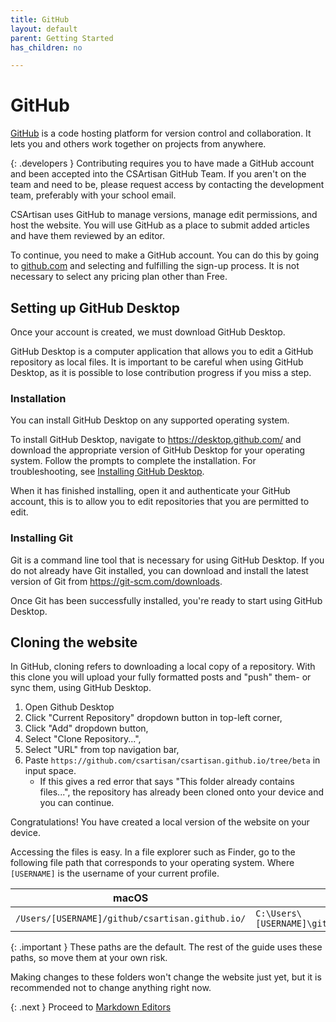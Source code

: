 ```yaml
---
title: GitHub
layout: default
parent: Getting Started
has_children: no

---
```

# GitHub

[GitHub](https://github.com) is a code hosting platform for version control and collaboration. It lets you and others work together on projects from anywhere.

{: .developers }
Contributing requires you to have made a GitHub account and been accepted into the CSArtisan GitHub Team. If you aren't on the team and need to be, please request access by contacting the development team, preferably with your school email.

CSArtisan uses GitHub to manage versions, manage edit permissions, and host the website. You will use GitHub as a place to submit added articles and have them reviewed by an editor. 

To continue, you need to make a GitHub account. You can do this by going to [github.com](https://github.com) and selecting and fulfilling the sign-up process. It is not necessary to select any pricing plan other than Free.

## Setting up GitHub Desktop

Once your account is created, we must download GitHub Desktop.

GitHub Desktop is a computer application that allows you to edit a GitHub repository as local files. It is important to be careful when using GitHub Desktop, as it is possible to lose contribution progress if you miss a step. 

### Installation

You can install GitHub Desktop on any supported operating system.

To install GitHub Desktop, navigate to https://desktop.github.com/ and download the appropriate version of GitHub Desktop for your operating system. Follow the prompts to complete the installation. For troubleshooting, see [Installing GitHub Desktop](https://docs.github.com/en/desktop/installing-and-configuring-github-desktop/installing-and-authenticating-to-github-desktop/installing-github-desktop).

When it has finished installing, open it and authenticate your GitHub account, this is to allow you to edit repositories that you are permitted to edit.

### Installing Git

Git is a command line tool that is necessary for using GitHub Desktop. If you do not already have Git installed, you can download and install the latest version of Git from https://git-scm.com/downloads.

Once Git has been successfully installed, you're ready to start using GitHub Desktop.

## Cloning the website

In GitHub, cloning refers to downloading a local copy of a repository. With this clone you will upload your fully formatted posts and "push" them- or sync them, using GitHub Desktop.

1. Open Github Desktop
2. Click "Current Repository" dropdown button in top-left corner,
3. Click "Add" dropdown button,
4. Select "Clone Repository...",
5. Select "URL" from top navigation bar,
6. Paste `https://github.com/csartisan/csartisan.github.io/tree/beta` in input space.
    - If this gives a red error that says "This folder already contains files...", the repository has already been cloned onto your device and you can continue.

Congratulations! You have created a local version of the website on your device. 

Accessing the files is easy. In a file explorer such as Finder, go to the following file path that corresponds to your operating system. Where `[USERNAME]` is the username of your current profile.

|macOS|Windows|
|---|---|
|`/Users/[USERNAME]/github/csartisan.github.io/` | `C:\Users\[USERNAME]\github\csartisan.github.io\` |



{: .important }
These paths are the default. The rest of the guide uses these paths, so move them at your own risk.

Making changes to these folders won't change the website just yet, but it is recommended not to change anything right now.

{: .next }
Proceed to [Markdown Editors](md/md-editors.html)